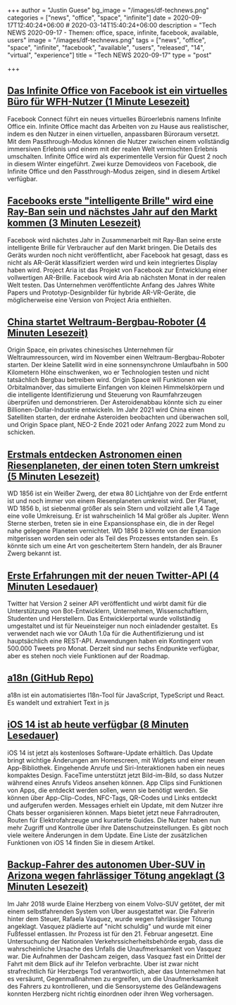 +++
author = "Justin Guese"
bg_image = "/images/df-technews.png"
categories = ["news", "office", "space", "infinite"]
date = 2020-09-17T12:40:24+06:00 # 2020-03-14T15:40:24+06:00
description = "Tech NEWS 2020-09-17 - Themen: office, space, infinite, facebook, available, users"
image = "/images/df-technews.png"
tags = ["news", "office", "space", "infinite", "facebook", "available", "users", "released", "14", "virtual", "experience"]
title = "Tech NEWS 2020-09-17"
type = "post"

+++

## [Das Infinite Office von Facebook ist ein virtuelles Büro für WFH-Nutzer (1 Minute Lesezeit)](https://www.engadget.com/facebook-infinite-office-181634992.html/1/010001749b89092d-6ef2dbc5-15ae-48ae-b062-02061f05d5a4-000000/F6TqBhKITanqvaQ5bFARfhbmq7ldt_LMe-feMOm8BJk=159)

 Facebook Connect führt ein neues virtuelles Büroerlebnis namens Infinite Office ein. Infinite Office macht das Arbeiten von zu Hause aus realistischer, indem es den Nutzer in einen virtuellen, anpassbaren Büroraum versetzt. Mit dem Passthrough-Modus können die Nutzer zwischen einem vollständig immersiven Erlebnis und einem mit der realen Welt vermischten Erlebnis umschalten. Infinite Office wird als experimentelle Version für Quest 2 noch in diesem Winter eingeführt. Zwei kurze Demovideos von Facebook, die Infinite Office und den Passthrough-Modus zeigen, sind in diesem Artikel verfügbar.

## [Facebooks erste "intelligente Brille" wird eine Ray-Ban sein und nächstes Jahr auf den Markt kommen (3 Minuten Lesezeit)](https://www.theverge.com/2020/9/16/21439929/facebook-ar-smart-glasses-ray-ban-announcement/1/010001749b89092d-6ef2dbc5-15ae-48ae-b062-02061f05d5a4-000000/NGRwNr_A_oHMtWh4wVIWALr6BxE1ucXyjgI3UwSeauw=159)

 Facebook wird nächstes Jahr in Zusammenarbeit mit Ray-Ban seine erste intelligente Brille für Verbraucher auf den Markt bringen. Die Details des Geräts wurden noch nicht veröffentlicht, aber Facebook hat gesagt, dass es nicht als AR-Gerät klassifiziert werden wird und kein integriertes Display haben wird. Project Aria ist das Projekt von Facebook zur Entwicklung einer vollwertigen AR-Brille. Facebook wird Aria ab nächsten Monat in der realen Welt testen. Das Unternehmen veröffentlichte Anfang des Jahres White Papers und Prototyp-Designbilder für hybride AR-VR-Geräte, die möglicherweise eine Version von Project Aria enthielten.

## [China startet Weltraum-Bergbau-Roboter (4 Minuten Lesezeit)](https://spectrum.ieee.org/tech-talk/aerospace/satellites/china-to-launch-space-mining-bot/1/010001749b89092d-6ef2dbc5-15ae-48ae-b062-02061f05d5a4-000000/oE1xdslWShsJ_jYSYyJYq7wXhkSNHuA74T-zmuu9C5g=159)

 Origin Space, ein privates chinesisches Unternehmen für Weltraumressourcen, wird im November einen Weltraum-Bergbau-Roboter starten. Der kleine Satellit wird in eine sonnensynchrone Umlaufbahn in 500 Kilometern Höhe einschwenken, wo er Technologien testen und nicht tatsächlich Bergbau betreiben wird. Origin Space will Funktionen wie Orbitalmanöver, das simulierte Einfangen von kleinen Himmelskörpern und die intelligente Identifizierung und Steuerung von Raumfahrzeugen überprüfen und demonstrieren. Der Asteroidenabbau könnte sich zu einer Billionen-Dollar-Industrie entwickeln. Im Jahr 2021 wird China einen Satelliten starten, der erdnahe Asteroiden beobachten und überwachen soll, und Origin Space plant, NEO-2 Ende 2021 oder Anfang 2022 zum Mond zu schicken.

## [Erstmals entdecken Astronomen einen Riesenplaneten, der einen toten Stern umkreist (5 Minuten Lesezeit)](https://www.cnet.com/news/in-a-first-astronomers-detect-giant-planet-orbiting-a-dead-star//1/010001749b89092d-6ef2dbc5-15ae-48ae-b062-02061f05d5a4-000000/BzjRTQdOLHQh2txUNvwzHR8Z8YMNDaDxTgxY8xnv2JU=159)

 WD 1856 ist ein Weißer Zwerg, der etwa 80 Lichtjahre von der Erde entfernt ist und noch immer von einem Riesenplaneten umkreist wird. Der Planet, WD 1856 b, ist siebenmal größer als sein Stern und vollzieht alle 1,4 Tage eine volle Umkreisung. Er ist wahrscheinlich 14 Mal größer als Jupiter. Wenn Sterne sterben, treten sie in eine Expansionsphase ein, die in der Regel nahe gelegene Planeten vernichtet. WD 1856 b könnte von der Expansion mitgerissen worden sein oder als Teil des Prozesses entstanden sein. Es könnte sich um eine Art von gescheitertem Stern handeln, der als Brauner Zwerg bekannt ist.

## [Erste Erfahrungen mit der neuen Twitter-API (4 Minuten Lesedauer)](https://dev.to/bearer/first-hands-on-the-new-twitter-api-44e9/1/010001749b89092d-6ef2dbc5-15ae-48ae-b062-02061f05d5a4-000000/hZWIdO1g9fivAFHJ3KQbeFqAV5w60GjuZUNNNfFf_RQ=159)

 Twitter hat Version 2 seiner API veröffentlicht und wirbt damit für die Unterstützung von Bot-Entwicklern, Unternehmen, Wissenschaftlern, Studenten und Herstellern. Das Entwicklerportal wurde vollständig umgestaltet und ist für Neueinsteiger nun noch einladender gestaltet. Es verwendet nach wie vor OAuth 1.0a für die Authentifizierung und ist hauptsächlich eine REST-API. Anwendungen haben ein Kontingent von 500.000 Tweets pro Monat. Derzeit sind nur sechs Endpunkte verfügbar, aber es stehen noch viele Funktionen auf der Roadmap.

## [a18n (GitHub Repo)](https://github.com/FallenMax/a18n/1/010001749b89092d-6ef2dbc5-15ae-48ae-b062-02061f05d5a4-000000/rQq2sQDIfw-7MGXmpAzoe73RXXIXvapjKiiaSxCA4PE=159)

 a18n ist ein automatisiertes I18n-Tool für JavaScript, TypeScript und React. Es wandelt und extrahiert Text in js

## [iOS 14 ist ab heute verfügbar (8 Minuten Lesedauer)](https://www.apple.com/newsroom/2020/09/ios-14-is-available-today//1/010001749b89092d-6ef2dbc5-15ae-48ae-b062-02061f05d5a4-000000/2_oqmtaI_5r5XxwzwncErDqM026_xm9e3mks5uhBmd4=159)

 iOS 14 ist jetzt als kostenloses Software-Update erhältlich. Das Update bringt wichtige Änderungen am Homescreen, mit Widgets und einer neuen App-Bibliothek. Eingehende Anrufe und Siri-Interaktionen haben ein neues kompaktes Design. FaceTime unterstützt jetzt Bild-im-Bild, so dass Nutzer während eines Anrufs Videos ansehen können. App Clips sind Funktionen von Apps, die entdeckt werden sollen, wenn sie benötigt werden. Sie können über App-Clip-Codes, NFC-Tags, QR-Codes und Links entdeckt und aufgerufen werden. Messages erhielt ein Update, mit dem Nutzer ihre Chats besser organisieren können. Maps bietet jetzt neue Fahrradrouten, Routen für Elektrofahrzeuge und kuratierte Guides. Die Nutzer haben nun mehr Zugriff und Kontrolle über ihre Datenschutzeinstellungen. Es gibt noch viele weitere Änderungen in dem Update. Eine Liste der zusätzlichen Funktionen von iOS 14 finden Sie in diesem Artikel.

## [Backup-Fahrer des autonomen Uber-SUV in Arizona wegen fahrlässiger Tötung angeklagt (3 Minuten Lesezeit)](https://www.npr.org/2020/09/16/913530100/backup-driver-of-autonomous-uber-suv-charged-with-negligent-homicide-in-arizona/1/010001749b89092d-6ef2dbc5-15ae-48ae-b062-02061f05d5a4-000000/xK41mpEE118u28yQm-JmiZxMmMvFAtf_CijZCrfWK1s=159)

 Im Jahr 2018 wurde Elaine Herzberg von einem Volvo-SUV getötet, der mit einem selbstfahrenden System von Uber ausgestattet war. Die Fahrerin hinter dem Steuer, Rafaela Vasquez, wurde wegen fahrlässiger Tötung angeklagt. Vasquez plädierte auf "nicht schuldig" und wurde mit einer Fußfessel entlassen. Ihr Prozess ist für den 21. Februar angesetzt. Eine Untersuchung der Nationalen Verkehrssicherheitsbehörde ergab, dass die wahrscheinliche Ursache des Unfalls die Unaufmerksamkeit von Vasquez war. Die Aufnahmen der Dashcam zeigen, dass Vasquez fast ein Drittel der Fahrt mit dem Blick auf ihr Telefon verbrachte. Uber ist zwar nicht strafrechtlich für Herzbergs Tod verantwortlich, aber das Unternehmen hat es versäumt, Gegenmaßnahmen zu ergreifen, um die Unaufmerksamkeit des Fahrers zu kontrollieren, und die Sensorsysteme des Geländewagens konnten Herzberg nicht richtig einordnen oder ihren Weg vorhersagen.

